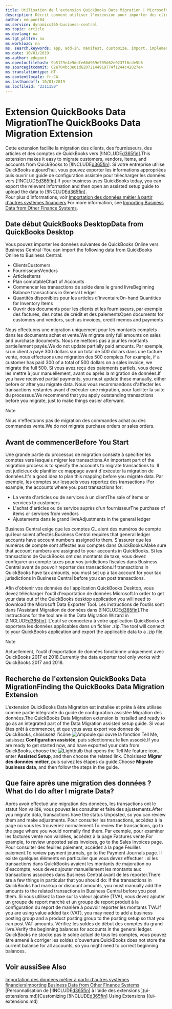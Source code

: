 ```yaml
---
title: Utilisation de l'extension QuickBooks Data Migration | Microsoft Docs
description: Décrit comment utiliser l'extension pour importer des clients, des fournisseurs, des articles, et des comptes de QuickBooks Desktop dans Business Central.
author: edupont04
ms.service: dynamics365-business-central
ms.topic: article
ms.devlang: na
ms.tgt_pltfrm: na
ms.workload: na
ms. search.keywords: app, add-in, manifest, customize, import, implement
ms.date: 10/01/2019
ms.author: edupont
ms.openlocfilehash: 9b5129e4e9ddfe60d969e705d62e023716cde5b6
ms.sourcegitcommit: 02e704bc3e01d62072144919774f1244c42827e4
ms.translationtype: HT
ms.contentlocale: fr-CA
ms.lasthandoff: 10/01/2019
ms.locfileid: "2311150"
---
```

# <a name="the-quickbooks-data-migration-extension"></a><span data-ttu-id="ce367-103">Extension QuickBooks Data Migration</span><span class="sxs-lookup"><span data-stu-id="ce367-103">The QuickBooks Data Migration Extension</span></span>
<span data-ttu-id="ce367-104">Cette extension facilite la migration des clients, des fournisseurs, des articles et des comptes de QuickBooks vers [!INCLUDE[d365fin](includes/d365fin_md.md)].</span><span class="sxs-lookup"><span data-stu-id="ce367-104">This extension makes it easy to migrate customers, vendors, items, and accounts from QuickBooks to [!INCLUDE[d365fin](includes/d365fin_md.md)].</span></span> <span data-ttu-id="ce367-105">Si votre entreprise utilise QuickBooks aujourd'hui, vous pouvez exporter les informations appropriées puis ouvrir un guide de configuration assistée pour télécharger les données vers [!INCLUDE[d365fin](includes/d365fin_md.md)].</span><span class="sxs-lookup"><span data-stu-id="ce367-105">If your business uses QuickBooks today, you can export the relevant information and then open an assisted setup guide to upload the data to [!INCLUDE[d365fin](includes/d365fin_md.md)].</span></span>  
<span data-ttu-id="ce367-106">Pour plus d'informations, voir [Importation des données métier à partir d'autres systèmes financiers](across-import-data-configuration-packages.md).</span><span class="sxs-lookup"><span data-stu-id="ce367-106">For more information, see [Importing Business Data from Other Finance Systems](across-import-data-configuration-packages.md).</span></span>

## <a name="data-from-quickbooks-desktop"></a><span data-ttu-id="ce367-107">Date début QuickBooks Desktop</span><span class="sxs-lookup"><span data-stu-id="ce367-107">Data from QuickBooks Desktop</span></span>
 
<span data-ttu-id="ce367-108">Vous pouvez importer les données suivantes de QuickBooks Online vers Business Central :</span><span class="sxs-lookup"><span data-stu-id="ce367-108">You can import the following data from QuickBooks Online to Business Central:</span></span>

- <span data-ttu-id="ce367-109">Clients</span><span class="sxs-lookup"><span data-stu-id="ce367-109">Customers</span></span>  
- <span data-ttu-id="ce367-110">Fournisseurs</span><span class="sxs-lookup"><span data-stu-id="ce367-110">Vendors</span></span>  
- <span data-ttu-id="ce367-111">Articles</span><span class="sxs-lookup"><span data-stu-id="ce367-111">Items</span></span>  
- <span data-ttu-id="ce367-112">Plan comptable</span><span class="sxs-lookup"><span data-stu-id="ce367-112">Chart of Accounts</span></span>  
- <span data-ttu-id="ce367-113">Commencer les transactions de solde dans le grand livre</span><span class="sxs-lookup"><span data-stu-id="ce367-113">Beginning Balance transactions in General Ledger</span></span>  
- <span data-ttu-id="ce367-114">Quantités disponibles pour les articles d'inventaire</span><span class="sxs-lookup"><span data-stu-id="ce367-114">On-hand Quantities for Inventory Items</span></span>  
- <span data-ttu-id="ce367-115">Ouvrir des documents pour les clients et les fournisseurs, par exemple des factures, des notes de crédit et des paiements</span><span class="sxs-lookup"><span data-stu-id="ce367-115">Open documents for customers and vendors, such as invoices, credit memos and payments</span></span>  

<span data-ttu-id="ce367-116">Nous effectuons une migration uniquement pour les montants complets dans les documents achat et vente.</span><span class="sxs-lookup"><span data-stu-id="ce367-116">We migrate only full amounts on sales and purchase documents.</span></span> <span data-ttu-id="ce367-117">Nous ne mettons pas à jour les montants partiellement payés.</span><span class="sxs-lookup"><span data-stu-id="ce367-117">We do not update partially paid amounts.</span></span> <span data-ttu-id="ce367-118">Par exemple, si un client a payé 300 dollars sur un total de 500 dollars dans une facture vente, nous effectuons une migration des 500 complets.</span><span class="sxs-lookup"><span data-stu-id="ce367-118">For example, if a customer has paid 300 of a total of 500 dollars on a sales invoice, we migrate the full 500.</span></span> <span data-ttu-id="ce367-119">Si vous avez reçu des paiements partiels, vous devez les mettre à jour manuellement, avant ou après la migration de données.</span><span class="sxs-lookup"><span data-stu-id="ce367-119">If you have received partial payments, you must update these manually, either before or after you migrate data.</span></span> <span data-ttu-id="ce367-120">Nous vous recommandons d'affecter les transactions restantes avant d'exécuter une migration, pour faciliter la suite du processus.</span><span class="sxs-lookup"><span data-stu-id="ce367-120">We recommend that you apply outstanding transactions before you migrate, just to make things easier afterward.</span></span>

> [!NOTE]
> <span data-ttu-id="ce367-121">Nous n'effectuons pas de migration des commandes achat ou des commandes vente.</span><span class="sxs-lookup"><span data-stu-id="ce367-121">We do not migrate purchase orders or sales orders.</span></span>

## <a name="before-you-start"></a><span data-ttu-id="ce367-122">Avant de commencer</span><span class="sxs-lookup"><span data-stu-id="ce367-122">Before You Start</span></span>
<span data-ttu-id="ce367-123">Une grande partie du processus de migration consiste à spécifier les comptes vers lesquels migrer les transactions.</span><span class="sxs-lookup"><span data-stu-id="ce367-123">An important part of the migration process is to specify the accounts to migrate transactions to.</span></span> <span data-ttu-id="ce367-124">Il est judicieux de planifier ce mappage avant d'exécuter la migration de données.</span><span class="sxs-lookup"><span data-stu-id="ce367-124">It's a good idea to plan this mapping before you migrate data.</span></span> <span data-ttu-id="ce367-125">Par exemple, les comptes sur lesquels vous reportez des transactions :</span><span class="sxs-lookup"><span data-stu-id="ce367-125">For example, the accounts where you post transactions for:</span></span>

- <span data-ttu-id="ce367-126">La vente d'articles ou de services à un client</span><span class="sxs-lookup"><span data-stu-id="ce367-126">The sale of items or services to customers</span></span>  
- <span data-ttu-id="ce367-127">L'achat d'articles ou de service auprès d'un fournisseur</span><span class="sxs-lookup"><span data-stu-id="ce367-127">The purchase of items or services from vendors</span></span>  
- <span data-ttu-id="ce367-128">Ajustements dans le grand livre</span><span class="sxs-lookup"><span data-stu-id="ce367-128">Adjustments in the general ledger</span></span>  

<span data-ttu-id="ce367-129">Business Central exige que les comptes GL aient des numéros de compte qui leur soient affectés.</span><span class="sxs-lookup"><span data-stu-id="ce367-129">Business Central requires that general ledger accounts have account numbers assigned to them.</span></span> <span data-ttu-id="ce367-130">S'assurer que les numéros de compte sont affectés aux comptes dans QuickBooks.</span><span class="sxs-lookup"><span data-stu-id="ce367-130">Make sure that account numbers are assigned to your accounts in QuickBooks.</span></span>
<span data-ttu-id="ce367-131">Si les transactions de QuickBooks ont des montants de taxe, vous devez configurer un compte taxes pour vos juridictions fiscales dans Business Central avant de pouvoir reporter des transactions.</span><span class="sxs-lookup"><span data-stu-id="ce367-131">If transactions in QuickBooks have tax amounts, you must set up a tax account for your tax jurisdictions in Business Central before you can post transactions.</span></span>

<span data-ttu-id="ce367-132">Afin d'obtenir vos données de l'application QuickBooks Desktop, vous devez télécharger l'outil d'exportation de données Microsoft.</span><span class="sxs-lookup"><span data-stu-id="ce367-132">In order to get your data out of the QuickBooks desktop application you will need to download the Microsoft Data Exporter Tool.</span></span>  <span data-ttu-id="ce367-133">Les instructions de l'outils sont dans l'Assistant Migration de données dans [!INCLUDE[d365fin](includes/d365fin_md.md)].</span><span class="sxs-lookup"><span data-stu-id="ce367-133">The instructions for the tool are in the Data Migration Wizard in [!INCLUDE[d365fin](includes/d365fin_md.md)].</span></span> <span data-ttu-id="ce367-134">L'outil se connectera à votre application QuickBooks et exportera les données applicables dans un fichier .zip.</span><span class="sxs-lookup"><span data-stu-id="ce367-134">The tool will connect to your QuickBooks application and export the applicable data to a .zip file.</span></span>  

> [!NOTE]
> <span data-ttu-id="ce367-135">Actuellement, l'outil d'exportation de données fonctionne uniquement avec QuickBooks 2017 et 2018.</span><span class="sxs-lookup"><span data-stu-id="ce367-135">Currently the data exporter tool only works with QuickBooks 2017 and 2018.</span></span>

## <a name="finding-the-quickbooks-data-migration-extension"></a><span data-ttu-id="ce367-136">Recherche de l'extension QuickBooks Data Migration</span><span class="sxs-lookup"><span data-stu-id="ce367-136">Finding the QuickBooks Data Migration Extension</span></span>
<span data-ttu-id="ce367-137">L'extension QuickBooks Data Migration est installée et prête à être utilisée comme partie intégrante du guide de configuration assistée Migration des données.</span><span class="sxs-lookup"><span data-stu-id="ce367-137">The QuickBooks Data Migration extension is installed and ready to go as an integrated part of the Data Migration assisted setup guide.</span></span> <span data-ttu-id="ce367-138">Si vous êtes prêt à commencer, et que vous avez export vos donnes de QuickBooks, choisissez l'icône ![Ampoule qui ouvre la fonction Tell Me](media/ui-search/search_small.png "Dites-moi ce que vous voulez faire"), saisissez **Configuration assistée**, puis sélectionnez le lien associé.</span><span class="sxs-lookup"><span data-stu-id="ce367-138">If you are ready to get started now, and have exported your data from QuickBooks, choose the ![Lightbulb that opens the Tell Me feature](media/ui-search/search_small.png "Tell me what you want to do") icon, enter **Assisted Setup**, and then choose the related link.</span></span> <span data-ttu-id="ce367-139">Choisissez **Migrer des données métier**, puis suivez les étapes du guide.</span><span class="sxs-lookup"><span data-stu-id="ce367-139">Choose **Migrate business data**, and then follow the steps in the guide.</span></span>  

## <a name="what-do-i-do-after-i-migrate-data"></a><span data-ttu-id="ce367-140">Que faire après une migration des données ?</span><span class="sxs-lookup"><span data-stu-id="ce367-140">What do I do after I migrate Data?</span></span>
<span data-ttu-id="ce367-141">Après avoir effectué une migration des données, les transactions ont le statut Non validé, vous pouvez les consulter et faire des ajustements.</span><span class="sxs-lookup"><span data-stu-id="ce367-141">After you migrate data, transactions have the status Unposted, so you can review them and make adjustments.</span></span> <span data-ttu-id="ce367-142">Pour consulter les transactions, accédez à la page où vous les trouveriez normalement.</span><span class="sxs-lookup"><span data-stu-id="ce367-142">To review the transactions, go to the page where you would normally find them.</span></span> <span data-ttu-id="ce367-143">Par exemple, pour examiner les factures vente non validées, accédez à la page Factures vente.</span><span class="sxs-lookup"><span data-stu-id="ce367-143">For example, to review unposted sales invoices, go to the Sales Invoices page.</span></span> <span data-ttu-id="ce367-144">Pour consulter des feuilles paiement, accédez à la page Feuilles paiement.</span><span class="sxs-lookup"><span data-stu-id="ce367-144">To review payment journals, go to the Payment Journals page.</span></span>
<span data-ttu-id="ce367-145">Il existe quelques éléments en particulier que vous devez effectuer : si les transactions dans QuickBooks avaient les montants de majoration ou d'escompte, vous devez ajouter manuellement les montants aux transactions associées dans Business Central avant de les reporter.</span><span class="sxs-lookup"><span data-stu-id="ce367-145">There are a few things in particular that you should do: If the transactions in QuickBooks had markup or discount amounts, you must manually add the amounts to the related transactions in Business Central before you post them.</span></span>
<span data-ttu-id="ce367-146">Si vous utilisez la taxe sur la valeur ajoutée (TVA), vous devez ajouter un groupe de report marché et un groupe de report produit à la configuration du report de manière à pouvoir reporter les montants TVA.</span><span class="sxs-lookup"><span data-stu-id="ce367-146">If you are using value added tax (VAT), you may need to add a business posting group and a product posting group to the posting setup so that you can post VAT amounts.</span></span>
<span data-ttu-id="ce367-147">Vérifiez les soldes de début des comptes du grand livre.</span><span class="sxs-lookup"><span data-stu-id="ce367-147">Verify the beginning balances for accounts in the general ledger.</span></span> <span data-ttu-id="ce367-148">QuickBooks ne stocke pas le solde actuel de tous les comptes, vous pouvez être amené à corriger les soldes d'ouverture.</span><span class="sxs-lookup"><span data-stu-id="ce367-148">QuickBooks does not store the current balance for all accounts, so you might need to correct beginning balances.</span></span>

## <a name="see-also"></a><span data-ttu-id="ce367-149">Voir aussi</span><span class="sxs-lookup"><span data-stu-id="ce367-149">See Also</span></span>
[<span data-ttu-id="ce367-150">Importation des données métier à partir d'autres systèmes financiers</span><span class="sxs-lookup"><span data-stu-id="ce367-150">Importing Business Data from Other Finance Systems</span></span>](across-import-data-configuration-packages.md)  
<span data-ttu-id="ce367-151">[Personnalisation de [!INCLUDE[d365fin](includes/d365fin_md.md)] à l'aide des extensions ](ui-extensions.md)</span><span class="sxs-lookup"><span data-stu-id="ce367-151">[Customizing [!INCLUDE[d365fin](includes/d365fin_md.md)] Using Extensions ](ui-extensions.md)</span></span>  
